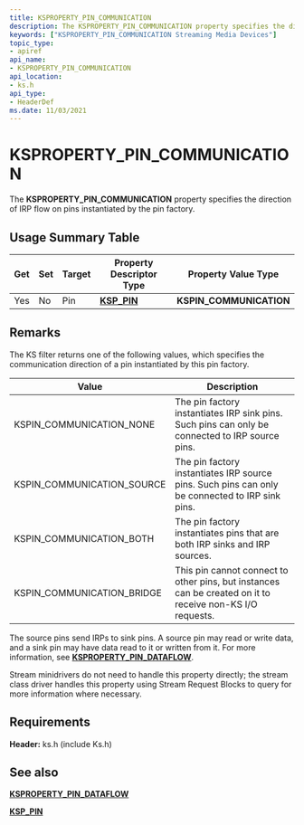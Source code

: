 ```yaml
---
title: KSPROPERTY_PIN_COMMUNICATION
description: The KSPROPERTY_PIN_COMMUNICATION property specifies the direction of IRP flow on pins instantiated by the pin factory.
keywords: ["KSPROPERTY_PIN_COMMUNICATION Streaming Media Devices"]
topic_type:
- apiref
api_name:
- KSPROPERTY_PIN_COMMUNICATION
api_location:
- ks.h
api_type:
- HeaderDef
ms.date: 11/03/2021
---
```


# KSPROPERTY_PIN_COMMUNICATION

The **KSPROPERTY_PIN_COMMUNICATION** property specifies the direction of IRP flow on pins instantiated by the pin factory.

## Usage Summary Table

| Get | Set | Target | Property Descriptor Type | Property Value Type |
|--|--|--|--|--|
| Yes | No | Pin | [**KSP_PIN**](/windows-hardware/drivers/ddi/ks/ns-ks-ksp_pin) | **KSPIN_COMMUNICATION** |

## Remarks

The KS filter returns one of the following values, which specifies the communication direction of a pin instantiated by this pin factory.

| Value | Description |
|--|--|
| KSPIN_COMMUNICATION_NONE | The pin factory instantiates IRP sink pins. Such pins can only be connected to IRP source pins. |
| KSPIN_COMMUNICATION_SOURCE | The pin factory instantiates IRP source pins. Such pins can only be connected to IRP sink pins. |
| KSPIN_COMMUNICATION_BOTH | The pin factory instantiates pins that are both IRP sinks and IRP sources. |
| KSPIN_COMMUNICATION_BRIDGE | This pin cannot connect to other pins, but instances can be created on it to receive non-KS I/O requests. |

The source pins send IRPs to sink pins. A source pin may read or write data, and a sink pin may have data read to it or written from it. For more information, see [**KSPROPERTY_PIN_DATAFLOW**](ksproperty-pin-dataflow.md).

Stream minidrivers do not need to handle this property directly; the stream class driver handles this property using Stream Request Blocks to query for more information where necessary.

## Requirements

**Header:** ks.h (include Ks.h)

## See also

[**KSPROPERTY_PIN_DATAFLOW**](ksproperty-pin-dataflow.md)

[**KSP_PIN**](/windows-hardware/drivers/ddi/ks/ns-ks-ksp_pin)
